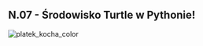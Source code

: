 ## N.07 - Środowisko Turtle w Pythonie!

![platek_kocha_color](https://user-images.githubusercontent.com/5088643/183854300-9fd7a98c-64e7-4eea-974c-c1e4e546c805.png)
